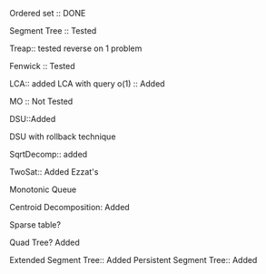 Ordered set :: DONE

Segment Tree :: Tested

Treap:: tested reverse on 1 problem

Fenwick :: Tested

LCA:: added 
LCA  with query o(1) :: Added

MO :: Not Tested

DSU::Added

DSU with rollback technique

SqrtDecomp:: added

TwoSat:: Added Ezzat's

Monotonic Queue

Centroid Decomposition: Added

Sparse table?

Quad Tree? Added

Extended Segment Tree:: Added
Persistent Segment Tree:: Added
